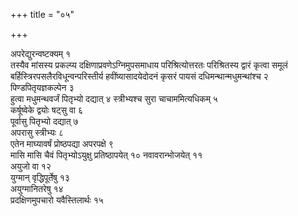 +++
title = "०५"

+++

अपरेद्युरन्वष्टक्यम् १   
तस्यैव मांसस्य प्रकल्प्य दक्षिणाप्रवणेऽग्निमुपसमाधाय परिश्रित्योत्तरतः परिश्रितस्य द्वारं कृत्वा समूलं बर्हिस्त्रिरपसलैरविधून्वन्परिस्तीर्य हवींष्यासादयेदोदनं कृसरं पायसं दधिमन्थान्मधुमन्थांश्च २   
पिण्डपितृयज्ञकल्पेन ३   
हुत्वा मधुमन्थवर्जं पितृभ्यो दद्यात् ४
स्त्रीभ्यश्च सुरा चाचाममित्यधिकम् ५   
कर्षूष्वेके द्वयोः षट्सु वा ६   
पूर्वासु पितृभ्यो दद्यात् ७   
अपरासु स्त्रीभ्यः ८   
एतेन माघ्यावर्षं प्रोष्ठपद्या अपरपक्षे ९   
मासि मासि चैवं पितृभ्योऽयुक्षु प्रतिष्ठापयेत् १०
नवावरान्भोजयेत् ११   
अयुजो वा १२   
युग्मान् वृद्धिपूर्तेषु १३   
अयुग्मानितरेषु १४   
प्रदक्षिणमुपचारो यवैस्तिलार्थः १५  
